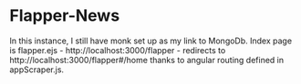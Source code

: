 # Flapper-News

In this instance, I still have monk set up as my link to MongoDb. Index page is flapper.ejs - http://localhost:3000/flapper -
redirects to  http://localhost:3000/flapper#/home thanks to angular routing defined in appScraper.js. 
